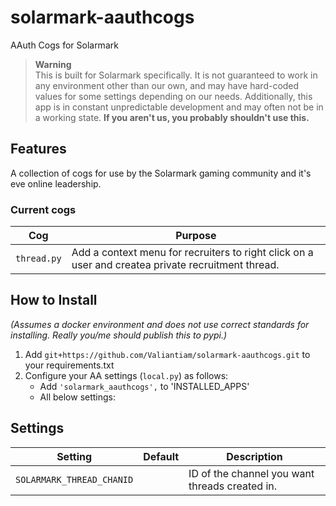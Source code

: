 # solarmark-aauthcogs
AAuth Cogs for Solarmark

> **Warning** <br>
> This is built for Solarmark specifically. It is not guaranteed to work in any environment other than our own, and may have hard-coded values for some settings depending on our needs. Additionally, this app is in constant unpredictable development and may often not be in a working state. **If you aren't us, you probably shouldn't use this.**

## Features
A collection of cogs for use by the Solarmark gaming community and it's eve online leadership.

### Current cogs
Cog |  Purpose
--- | ---
`thread.py` | Add a context menu for recruiters to right click on a user and createa private recruitment thread.

## How to Install
*(Assumes a docker environment and does not use correct standards for installing. Really you/me should publish this to pypi.)*

1. Add `git+https://github.com/Valiantiam/solarmark-aauthcogs.git` to your requirements.txt
2. Configure your AA settings (`local.py`) as follows:
    - Add `'solarmark_aauthcogs',` to 'INSTALLED_APPS'
    - All below settings:
    
## Settings
Setting | Default | Description
--- | --- | ---
`SOLARMARK_THREAD_CHANID` | ` ` | ID of the channel you want threads created in.
